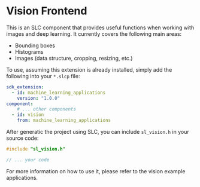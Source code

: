 # Vision Frontend

This is an SLC component that provides useful functions when working with images and deep learning. It currently covers the following main areas:

- Bounding boxes
- Histograms
- Images (data structure, cropping, resizing, etc.)

To use, assuming this extension is already installed, simply add the following into your `*.slcp` file:

```yaml
sdk_extension:
  - id: machine_learning_applications
    version: "1.0.0"
component:
    # ... other components
  - id: vision
    from: machine_learning_applications
```

After generatic the project using SLC, you can include `sl_vision.h` in your source code:

```c
#include "sl_vision.h"

// ... your code
```

For more information on how to use it, please refer to the vision example applications.

